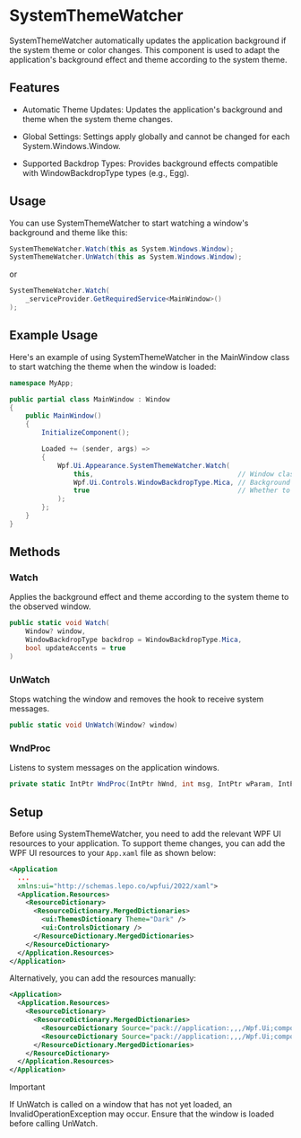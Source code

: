# SystemThemeWatcher

SystemThemeWatcher automatically updates the application background if the system theme or color changes. This component is used to adapt the application's background effect and theme according to the system theme.

## Features

  * Automatic Theme Updates: Updates the application's background and theme when the system theme changes.

  * Global Settings: Settings apply globally and cannot be changed for each System.Windows.Window.

  * Supported Backdrop Types: Provides background effects compatible with WindowBackdropType types (e.g., Egg).


## Usage

You can use SystemThemeWatcher to start watching a window's background and theme like this:

```cs
SystemThemeWatcher.Watch(this as System.Windows.Window);
SystemThemeWatcher.UnWatch(this as System.Windows.Window);
```

or
```cs
SystemThemeWatcher.Watch(
    _serviceProvider.GetRequiredService<MainWindow>()
);
```

## Example Usage

Here's an example of using SystemThemeWatcher in the MainWindow class to start watching the theme when the window is loaded:

```cs
namespace MyApp;

public partial class MainWindow : Window
{
    public MainWindow()
    {
        InitializeComponent();

        Loaded += (sender, args) =>
        {
            Wpf.Ui.Appearance.SystemThemeWatcher.Watch(
                this,                                    // Window class
                Wpf.Ui.Controls.WindowBackdropType.Mica, // Background type
                true                                     // Whether to change accents automatically
            );
        };
    }
}
```

## Methods

### Watch

Applies the background effect and theme according to the system theme to the observed window.

```cs
public static void Watch(
    Window? window,
    WindowBackdropType backdrop = WindowBackdropType.Mica,
    bool updateAccents = true
)
```

### UnWatch

Stops watching the window and removes the hook to receive system messages.

```cs
public static void UnWatch(Window? window)

```

### WndProc

Listens to system messages on the application windows.

```cs
private static IntPtr WndProc(IntPtr hWnd, int msg, IntPtr wParam, IntPtr lParam, ref bool handled)

```

## Setup

Before using SystemThemeWatcher, you need to add the relevant WPF UI resources to your application. To support theme changes, you can add the WPF UI resources to your `App.xaml` file as shown below:

```xml
<Application
  ...
  xmlns:ui="http://schemas.lepo.co/wpfui/2022/xaml">
  <Application.Resources>
    <ResourceDictionary>
      <ResourceDictionary.MergedDictionaries>
        <ui:ThemesDictionary Theme="Dark" />
        <ui:ControlsDictionary />
      </ResourceDictionary.MergedDictionaries>
    </ResourceDictionary>
  </Application.Resources>
</Application>
```

Alternatively, you can add the resources manually:

```xml
<Application>
  <Application.Resources>
    <ResourceDictionary>
      <ResourceDictionary.MergedDictionaries>
        <ResourceDictionary Source="pack://application:,,,/Wpf.Ui;component/Resources/Theme/Dark.xaml" />
        <ResourceDictionary Source="pack://application:,,,/Wpf.Ui;component/Resources/Wpf.Ui.xaml" />
      </ResourceDictionary.MergedDictionaries>
    </ResourceDictionary>
  </Application.Resources>
</Application>

```

> [!IMPORTANT]
> If UnWatch is called on a window that has not yet loaded, an InvalidOperationException may occur. Ensure that the window is loaded before calling UnWatch.
